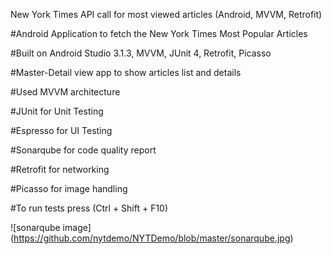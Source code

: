 New York Times API call for most viewed articles (Android, MVVM, Retrofit)

#Android Application to fetch the New York Times Most Popular Articles

#Built on Android Studio 3.1.3, MVVM, JUnit 4, Retrofit, Picasso

#Master-Detail view app to show articles list and details

#Used MVVM architecture

#JUnit for Unit Testing

#Espresso for UI Testing

#Sonarqube for code quality report

#Retrofit for networking

#Picasso for image handling

#To run tests press (Ctrl + Shift + F10)

![sonarqube image] (https://github.com/nytdemo/NYTDemo/blob/master/sonarqube.jpg)